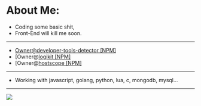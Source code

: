 # About Me:
- Coding some basic shit,
- Front-End will kill me soon.

----------------

- [Owner@developer-tools-detector [NPM]](https://npmjs.com/package/developer-tools-detector)
- [Owner@[logikit [NPM]](https://npmjs.com/package/logikit)
- [Owner@[hostscope [NPM]](https://npmjs.com/package/hostscope)

----------------

- Working with javascript, golang, python, lua, c, mongodb, mysql...

----------------

[![](https://visitcount.itsvg.in/api?id=lazyfenix&icon=0&color=0)](https://visitcount.itsvg.in)

